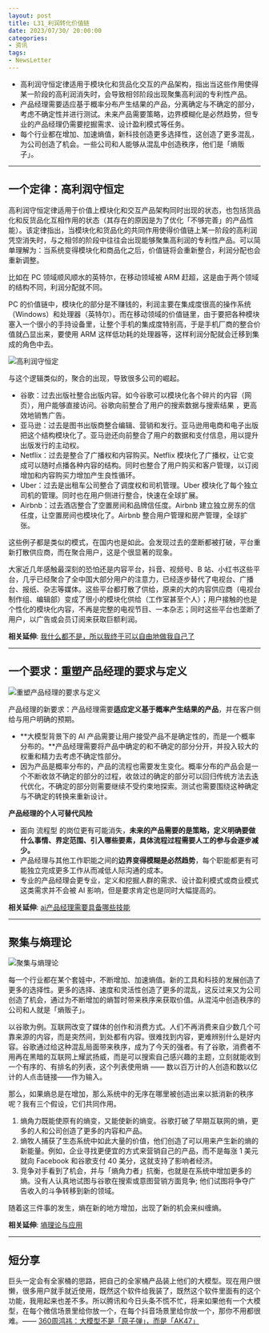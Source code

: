 ```yaml
---
layout: post
title: L31_利润转化价值链
date: 2023/07/30/ 20:00:00
categories:
- 资讯
tags:
- NewsLetter
---
```


- 高利润守恒定律适用于模块化和货品化交互的产品架构，指出当这些作用使得某一阶段的高利润消失时，会导致相邻阶段出现聚集高利润的专利性产品。
- 产品经理需要适应基于概率分布产生结果的产品，分离确定与不确定的部分，考虑不确定性并进行测试。未来产品需要策略，边界模糊化是必然趋势，但专业的产品经理仍需要挖掘需求、设计盈利模式等任务。
- 每个行业都在增加、加速熵值，新科技创造更多选择性，这创造了更多混乱，为公司创造了机会。一些公司和人能够从混乱中创造秩序，他们是「熵贩子」。

---

## 一个定律：高利润守恒定

高利润守恒定律适用于价值上模块化和交互产品架构同时出现的状态，也包括货品化和反货品化互相作用的状态（其存在的原因是为了优化「不够完善」的产品性能）。该定律指出，当模块化和货品化的共同作用使得价值链上某一阶段的高利润凭空消失时，与之相邻的阶段中往往会出现能够聚集高利润的专利性产品。可以简单理解为：当系统变得模块化和商品化之后，价值链将会重新整合，利润分配也会重新调整。

比如在 PC 领域顺风顺水的英特尔，在移动领域被 ARM 赶超，这是由于两个领域的结构不同，利润分配就不同。

PC 的价值链中，模块化的部分是不赚钱的，利润主要在集成度很高的操作系统（Windows）和处理器（英特尔）。而在移动领域的价值链里，由于要把各种模块塞入一个很小的手持设备里，让整个手机的集成度特别高，于是手机厂商的整合价值就凸显出来，要使用 ARM 这样低功耗的处理器等，这样利润分配就会迁移到集成的角色中去。

![高利润守恒定](https://pics.naaln.com/blog/2023-07-30-37b659.png!post-basicBlog)

与这个逻辑类似的，聚合的出现，导致很多公司的崛起。

- 谷歌：过去出版社整合出版内容。如今谷歌可以模块化各个碎片的内容（网页），用户能够直接访问。谷歌向前整合了用户的搜索数据与搜索结果 ，更高效地销售广告。
- 亚马逊：过去是图书出版商整合编辑、营销和发行。亚马逊用电商和电子出版把这个结构模块化了。亚马逊还向前整合了用户的数据和支付信息，用以提升出版发行的主动权。
- Netflix：过去是整合了广播权和内容购买。Netflix 模块化了广播权，让它变成可以随时点播各种内容的结构。同时也整合了用户购买和客户管理，以订阅增加和内容购买力增加产生良性循环。
- Uber：过去是出租车公司整合了调度权和司机管理。Uber 模块化了每个独立司机的管理。同时也在用户侧进行整合，快速在全球扩展。
- Airbnb：过去酒店整合了空置房间和品牌信任度。Airbnb 建立独立房东的信任度，让空置房间也模块化了。Airbnb 整合用户管理和房产管理，全球扩张。

这些例子都是类似的模式，在国内也是如此。会发现过去的垄断都被打破，平台重新打散供应商，而在聚合用户，这是个很显著的现象。

大家近几年感触最深刻的恐怕还是内容平台，抖音、视频号、B 站、小红书这些平台，几乎已经聚合了全中国大部分用户的注意力，已经逐步替代了电视台、广播台、报纸、杂志等媒体。这些平台都打散了供给，原来的大的内容供应商（电视台制作组、编辑部）变成了很小的模块化供给（工作室甚至个人）；用户接触的也是个性化的模块化内容，不再是完整的电视节目、一本杂志；同时这些平台也垄断了用户，以广告或会员订阅来获取巨额利润。

**相关延伸**:
[我什么都不是，所以我终于可以自由地做我自己了](https://xiaobot.net/post/0917a70d-53c9-476c-8915-5ddb60de9627)

---

## 一个要求：重塑产品经理的要求与定义

![重塑产品经理的要求与定义](https://pics.naaln.com/blog/2023-07-30-4ef5ab.jpg-basicBlog)

产品经理的新要求：产品经理需要**适应定义基于概率产生结果的产品**，并在客户侧给与用户明确的预期。

- **大模型背景下的 AI 产品需要让用户接受产品不是确定性的，而是一个概率分布的。**产品经理需要将产品中确定的和不确定的部分分开，并投入较大的权重和精力去考虑不确定性部分。
- 因为产品是概率分布的，产品的流程也需要发生变化。概率分布的产品会是一个不断收敛不确定的部分的过程，收敛过的确定的部分可以回归传统方法去迭代优化，不确定的部分则需要继续不受约束地探索。测试也需要围绕这种确定与不确定的转换来重新设计。

**产品经理的个人可替代风险**

- 面向 流程型 的岗位更有可能消失，**未来的产品需要的是策略，定义明确要做什么事情、界定范围、引入哪些要素，具体流程过程需要人工的参与会逐步减少。**
- 产品经理与其他工作职能之间的**边界变得模糊是必然趋势**，每个职能都更有可能独立完成更多工作从而减低人际沟通的成本。
- 专业的产品经理会更专业，定义和挖掘人群的需求、设计盈利模式或商业模式这类需求并不会被 AI 影响，但是要求肯定也是同时大幅提高的。

**相关延伸**:
[ai产品经理需要具备哪些技能](https://www.zhihu.com/question/307112265/answer/3104590055)

---

## 聚集与熵理论

![聚集与熵理论](https://pics.naaln.com/blog/2023-07-30-f5d8bd.png-basicBlog)

每一个行业都在某个套娃中，不断增加、加速熵值。新的工具和科技的发展创造了更多的选择性。更多的选择、速度和灵活性创造了更多的混乱，这反过来又为公司创造了机会，通过为不断增加的熵暂时带来秩序来获取价值。从混沌中创造秩序的公司和人就是「熵贩子」。

以谷歌为例。互联网改变了媒体的创作和消费方式。人们不再消费来自少数几个可靠来源的内容，而是突然间，到处都有内容。很难找到内容，更难辨别什么是好内容。谷歌通过给这种混乱局面带来秩序，成为了今天的强者。有了谷歌，消费者不用再在黑暗的互联网上耀武扬威，而是可以搜索自己感兴趣的主题，立刻就能收到一个有序的、有排名的列表，这个列表使用熵 —— 数以百万计的人创造和数以亿计的人点击链接——作为输入。

那么，如果熵总是在增加，那么系统中的无序在哪里被创造出来以抵消新的秩序呢？我有三个假设，它们共同作用。

1. 熵角力既能使原有的熵变，又能使新的熵变。谷歌打破了早期互联网的熵，更多的人和公司创造了更多的内容和产品。
2. 熵牧人捕获了生态系统中如此大量的价值，他们创造了可以用来产生新的熵的新能量。例如，企业寻找更便宜的方式来营销自己的产品，而不是每涨 1 美元就向 Facebook 和谷歌支付 40 美分，这就支持了影响者经济。
3. 竞争对手看到了机会，并与「熵角力者」抗衡，也就是在系统中增加更多的熵。没有人认真地试图与谷歌在搜索或意图营销方面竞争; 他们试图将争夺广告收入的斗争转移到新的领域。

随着这三件事的发生，熵在新的地方增加，出现了新的机会来纠缠熵。

**相关延伸**:
[墒理论与应用](https://rizime.substack.com/p/86e)

---

## 短分享

巨头一定会有全家桶的思路，把自己的全家桶产品装上他们的大模型。现在用户很懒，很多用户就手就近使用，既然这个软件给我装了，既然这个软件里面有的这个功能，我用起来也差不多。所以腾讯和今日头条不慌不忙，将来如果他有一个大模型，在每个微信场景里给你放一个，在每个抖音场景里给你放一个，那你不用都很难。—— [360周鸿祎：大模型不是「原子弹」，而是「AK47」](https://www.geekpark.net/news/322215)


